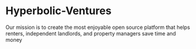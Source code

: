 # Hyperbolic-Ventures
Our mission is to create the most enjoyable open source platform that helps renters, independent landlords, and property managers save time and money

